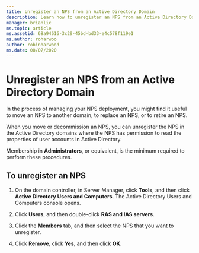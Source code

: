 ```yaml
---
title: Unregister an NPS from an Active Directory Domain
description: Learn how to unregister an NPS from an Active Directory Domain so you can move an NPS to another domain, replace an NPS, or retire an NPS.
manager: brianlic
ms.topic: article
ms.assetid: 68a94616-3c29-45bd-bd33-e4c578f119e1
ms.author: roharwoo
author: robinharwood
ms.date: 08/07/2020
---
```


# Unregister an NPS from an Active Directory Domain

In the process of managing your NPS deployment, you might find it useful to move an NPS to another domain, to replace an NPS, or to retire an NPS.

When you move or decommission an NPS, you can unregister the NPS in the Active Directory domains where the NPS has permission to read the properties of user accounts in Active Directory.

Membership in **Administrators**, or equivalent, is the minimum required to perform these procedures.

## To unregister an NPS

1. On the domain controller, in Server Manager, click **Tools**, and then click **Active Directory Users and Computers**. The Active Directory Users and Computers console opens.

2. Click **Users**, and then double-click **RAS and IAS servers**.

3. Click the **Members** tab, and then select the NPS that you want to unregister.

4. Click **Remove**, click **Yes**, and then click **OK**.

